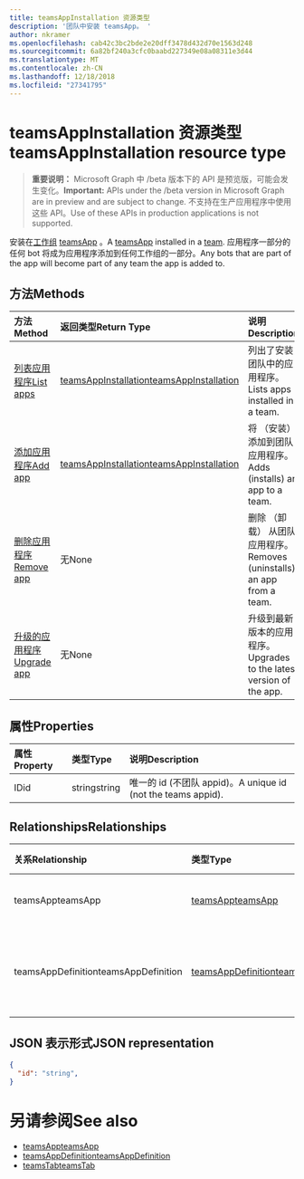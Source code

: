 ```yaml
---
title: teamsAppInstallation 资源类型
description: '团队中安装 teamsApp。 '
author: nkramer
ms.openlocfilehash: cab42c3bc2bde2e20dff3478d432d70e1563d248
ms.sourcegitcommit: 6a82bf240a3cfc0baabd227349e08a08311e3d44
ms.translationtype: MT
ms.contentlocale: zh-CN
ms.lasthandoff: 12/18/2018
ms.locfileid: "27341795"
---
```

# <a name="teamsappinstallation-resource-type"></a><span data-ttu-id="672bc-103">teamsAppInstallation 资源类型</span><span class="sxs-lookup"><span data-stu-id="672bc-103">teamsAppInstallation resource type</span></span>

> <span data-ttu-id="672bc-104">**重要说明：** Microsoft Graph 中 /beta 版本下的 API 是预览版，可能会发生变化。</span><span class="sxs-lookup"><span data-stu-id="672bc-104">**Important:** APIs under the /beta version in Microsoft Graph are in preview and are subject to change.</span></span> <span data-ttu-id="672bc-105">不支持在生产应用程序中使用这些 API。</span><span class="sxs-lookup"><span data-stu-id="672bc-105">Use of these APIs in production applications is not supported.</span></span>

<span data-ttu-id="672bc-106">安装在[工作组](team.md) [teamsApp](teamsapp.md) 。</span><span class="sxs-lookup"><span data-stu-id="672bc-106">A [teamsApp](teamsapp.md) installed in a [team](team.md).</span></span> <span data-ttu-id="672bc-107">应用程序一部分的任何 bot 将成为应用程序添加到任何工作组的一部分。</span><span class="sxs-lookup"><span data-stu-id="672bc-107">Any bots that are part of the app will become part of any team the app is added to.</span></span>

## <a name="methods"></a><span data-ttu-id="672bc-108">方法</span><span class="sxs-lookup"><span data-stu-id="672bc-108">Methods</span></span>

| <span data-ttu-id="672bc-109">方法</span><span class="sxs-lookup"><span data-stu-id="672bc-109">Method</span></span>       | <span data-ttu-id="672bc-110">返回类型</span><span class="sxs-lookup"><span data-stu-id="672bc-110">Return Type</span></span>  |<span data-ttu-id="672bc-111">说明</span><span class="sxs-lookup"><span data-stu-id="672bc-111">Description</span></span>|
|:---------------|:--------|:----------|
|[<span data-ttu-id="672bc-112">列表应用程序</span><span class="sxs-lookup"><span data-stu-id="672bc-112">List apps</span></span>](../api/teamsappinstallation-list.md) | [<span data-ttu-id="672bc-113">teamsAppInstallation</span><span class="sxs-lookup"><span data-stu-id="672bc-113">teamsAppInstallation</span></span>](teamsapp.md) | <span data-ttu-id="672bc-114">列出了安装团队中的应用程序。</span><span class="sxs-lookup"><span data-stu-id="672bc-114">Lists apps installed in a team.</span></span>|
|[<span data-ttu-id="672bc-115">添加应用程序</span><span class="sxs-lookup"><span data-stu-id="672bc-115">Add app</span></span>](../api/teamsappinstallation-add.md) | [<span data-ttu-id="672bc-116">teamsAppInstallation</span><span class="sxs-lookup"><span data-stu-id="672bc-116">teamsAppInstallation</span></span>](teamsapp.md) | <span data-ttu-id="672bc-117">将 （安装） 添加到团队应用程序。</span><span class="sxs-lookup"><span data-stu-id="672bc-117">Adds (installs) an app to a team.</span></span>|
|[<span data-ttu-id="672bc-118">删除应用程序</span><span class="sxs-lookup"><span data-stu-id="672bc-118">Remove app</span></span>](../api/teamsappinstallation-delete.md) | <span data-ttu-id="672bc-119">无</span><span class="sxs-lookup"><span data-stu-id="672bc-119">None</span></span> | <span data-ttu-id="672bc-120">删除 （卸载） 从团队应用程序。</span><span class="sxs-lookup"><span data-stu-id="672bc-120">Removes (uninstalls) an app from a team.</span></span>|
|[<span data-ttu-id="672bc-121">升级的应用程序</span><span class="sxs-lookup"><span data-stu-id="672bc-121">Upgrade app</span></span>](../api/teamsappinstallation-delete.md) | <span data-ttu-id="672bc-122">无</span><span class="sxs-lookup"><span data-stu-id="672bc-122">None</span></span> | <span data-ttu-id="672bc-123">升级到最新版本的应用程序。</span><span class="sxs-lookup"><span data-stu-id="672bc-123">Upgrades to the latest version of the app.</span></span>|

## <a name="properties"></a><span data-ttu-id="672bc-124">属性</span><span class="sxs-lookup"><span data-stu-id="672bc-124">Properties</span></span>

| <span data-ttu-id="672bc-125">属性</span><span class="sxs-lookup"><span data-stu-id="672bc-125">Property</span></span>            | <span data-ttu-id="672bc-126">类型</span><span class="sxs-lookup"><span data-stu-id="672bc-126">Type</span></span>     | <span data-ttu-id="672bc-127">说明</span><span class="sxs-lookup"><span data-stu-id="672bc-127">Description</span></span> |
|:------------------- |:-------- |:----------- |
| <span data-ttu-id="672bc-128">ID</span><span class="sxs-lookup"><span data-stu-id="672bc-128">id</span></span>                  | <span data-ttu-id="672bc-129">string</span><span class="sxs-lookup"><span data-stu-id="672bc-129">string</span></span>   | <span data-ttu-id="672bc-130">唯一的 id (不团队 appid)。</span><span class="sxs-lookup"><span data-stu-id="672bc-130">A unique id (not the teams appid).</span></span> |

## <a name="relationships"></a><span data-ttu-id="672bc-131">Relationships</span><span class="sxs-lookup"><span data-stu-id="672bc-131">Relationships</span></span>

| <span data-ttu-id="672bc-132">关系</span><span class="sxs-lookup"><span data-stu-id="672bc-132">Relationship</span></span>   | <span data-ttu-id="672bc-133">类型</span><span class="sxs-lookup"><span data-stu-id="672bc-133">Type</span></span>    | <span data-ttu-id="672bc-134">说明</span><span class="sxs-lookup"><span data-stu-id="672bc-134">Description</span></span> |
|:---------------|:--------|:----------|
|<span data-ttu-id="672bc-135">teamsApp</span><span class="sxs-lookup"><span data-stu-id="672bc-135">teamsApp</span></span>|[<span data-ttu-id="672bc-136">teamsApp</span><span class="sxs-lookup"><span data-stu-id="672bc-136">teamsApp</span></span>](teamsapp.md)| <span data-ttu-id="672bc-137">安装应用程序。</span><span class="sxs-lookup"><span data-stu-id="672bc-137">The app that is installed.</span></span> |
|<span data-ttu-id="672bc-138">teamsAppDefinition</span><span class="sxs-lookup"><span data-stu-id="672bc-138">teamsAppDefinition</span></span>|[<span data-ttu-id="672bc-139">teamsAppDefinition</span><span class="sxs-lookup"><span data-stu-id="672bc-139">teamsAppDefinition</span></span>](teamsapp.md)| <span data-ttu-id="672bc-140">此版本的应用程序的详细信息。</span><span class="sxs-lookup"><span data-stu-id="672bc-140">The details of this version of the app.</span></span> |

## <a name="json-representation"></a><span data-ttu-id="672bc-141">JSON 表示形式</span><span class="sxs-lookup"><span data-stu-id="672bc-141">JSON representation</span></span>

<!-- {
  "blockType": "resource",
  "@odata.type": "microsoft.graph.teamsAppInstallation",
  "baseType": "microsoft.graph.entity"
}-->

```json
{
  "id": "string",
}
```

# <a name="see-also"></a><span data-ttu-id="672bc-142">另请参阅</span><span class="sxs-lookup"><span data-stu-id="672bc-142">See also</span></span>

- [<span data-ttu-id="672bc-143">teamsApp</span><span class="sxs-lookup"><span data-stu-id="672bc-143">teamsApp</span></span>](teamsapp.md)
- [<span data-ttu-id="672bc-144">teamsAppDefinition</span><span class="sxs-lookup"><span data-stu-id="672bc-144">teamsAppDefinition</span></span>](teamsappdefinition.md)
- [<span data-ttu-id="672bc-145">teamsTab</span><span class="sxs-lookup"><span data-stu-id="672bc-145">teamsTab</span></span>](../resources/teamstab.md)


<!-- uuid: 8fcb5dbc-d5aa-4681-8e31-b001d5168d79
2015-10-25 14:57:30 UTC -->
<!-- {
  "type": "#page.annotation",
  "description": "teamsApp resource",
  "keywords": "",
  "section": "documentation",
  "tocPath": ""
}-->

